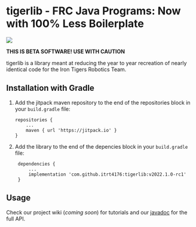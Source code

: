 # tigerlib - FRC Java Programs: Now with 100% Less Boilerplate
[![](https://jitpack.io/v/itrt4176/tigerlib.svg)](https://jitpack.io/#itrt4176/tigerlib)

**THIS IS BETA SOFTWARE! USE WITH CAUTION**

tigerlib is a library meant at reducing the year to year recreation of nearly identical code for the Iron Tigers Robotics Team.

## Installation with Gradle

1. Add the jitpack maven repository to the end of the repositories block in your `build.gradle` file:

    ```Gradle
    repositories {
        ...
        maven { url 'https://jitpack.io' }
    }
    ```
2. Add the library to the end of the depencies block in your `build.gradle` file:
   
   ```Gradle
    dependencies {
        ...
	    implementation 'com.github.itrt4176:tigerlib:v2022.1.0-rc1'
	}
   ```

## Usage

Check our project wiki (*coming soon*) for tutorials and our [javadoc](https://javadoc.jitpack.io/com/github/itrt4176/tigerlib/develop-SNAPSHOT/javadoc/index.html) for the full API.